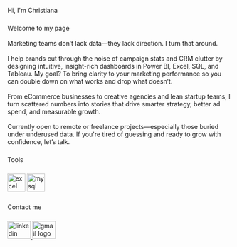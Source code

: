 <p align="left">Hi, I'm Christiana</p>

###

<p align="left">Welcome to my page<br><br>Marketing teams don’t lack data—they lack direction. I turn that around.<br><br>I help brands cut through the noise of campaign stats and CRM clutter by designing intuitive, insight-rich dashboards in Power BI, Excel, SQL, and Tableau. My goal? To bring clarity to your marketing performance so you can double down on what works and drop what doesn’t.<br><br>From eCommerce businesses to creative agencies and lean startup teams, I turn scattered numbers into stories that drive smarter strategy, better ad spend, and measurable growth.<br><br>Currently open to remote or freelance projects—especially those buried under underused data. If you're tired of guessing and ready to grow with confidence, let’s talk.</p>

###

<p align="left">Tools</p>

###

<div align="left">
 <img src="https://img.icons8.com/?size=100&id=13654&format=png&color=000000" height="40" alt="excel logo"  />
  <img src="https://cdn.jsdelivr.net/gh/devicons/devicon/icons/mysql/mysql-original.svg" height="40" alt="mysql logo"  />
</div>

###

<p align="left">Contact me</p>

###

<div align="left">
  <a href="https://www.linkedin.com/in/christiana-obubelebara-tamunokuro-6a0335369/" target="_blank">
    <img src="https://raw.githubusercontent.com/maurodesouza/profile-readme-generator/master/src/assets/icons/social/linkedin/default.svg" width="52" height="40" alt="linkedin logo"  />
  </a>
  <a href="obubelebarat@gmail.com" target="_blank">
    <img src="https://raw.githubusercontent.com/maurodesouza/profile-readme-generator/master/src/assets/icons/social/gmail/default.svg" width="52" height="40" alt="gmail logo"  />
  </a>
</div>

###
